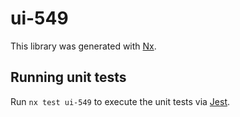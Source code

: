 # ui-549

This library was generated with [Nx](https://nx.dev).

## Running unit tests

Run `nx test ui-549` to execute the unit tests via [Jest](https://jestjs.io).
